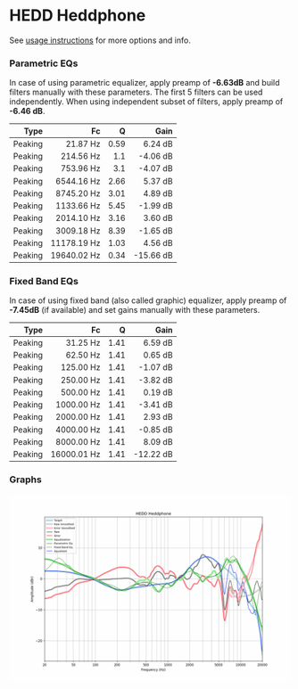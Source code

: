 # HEDD Heddphone
See [usage instructions](https://github.com/jaakkopasanen/AutoEq#usage) for more options and info.

### Parametric EQs
In case of using parametric equalizer, apply preamp of **-6.63dB** and build filters manually
with these parameters. The first 5 filters can be used independently.
When using independent subset of filters, apply preamp of **-6.46 dB**.

| Type    | Fc          |    Q | Gain      |
|--------:|------------:|-----:|----------:|
| Peaking | 21.87 Hz    | 0.59 | 6.24 dB   |
| Peaking | 214.56 Hz   | 1.1  | -4.06 dB  |
| Peaking | 753.96 Hz   | 3.1  | -4.07 dB  |
| Peaking | 6544.16 Hz  | 2.66 | 5.37 dB   |
| Peaking | 8745.20 Hz  | 3.01 | 4.89 dB   |
| Peaking | 1133.66 Hz  | 5.45 | -1.99 dB  |
| Peaking | 2014.10 Hz  | 3.16 | 3.60 dB   |
| Peaking | 3009.18 Hz  | 8.39 | -1.65 dB  |
| Peaking | 11178.19 Hz | 1.03 | 4.56 dB   |
| Peaking | 19640.02 Hz | 0.34 | -15.66 dB |

### Fixed Band EQs
In case of using fixed band (also called graphic) equalizer, apply preamp of **-7.45dB**
(if available) and set gains manually with these parameters.

| Type    | Fc          |    Q | Gain      |
|--------:|------------:|-----:|----------:|
| Peaking | 31.25 Hz    | 1.41 | 6.59 dB   |
| Peaking | 62.50 Hz    | 1.41 | 0.65 dB   |
| Peaking | 125.00 Hz   | 1.41 | -1.07 dB  |
| Peaking | 250.00 Hz   | 1.41 | -3.82 dB  |
| Peaking | 500.00 Hz   | 1.41 | 0.19 dB   |
| Peaking | 1000.00 Hz  | 1.41 | -3.41 dB  |
| Peaking | 2000.00 Hz  | 1.41 | 2.93 dB   |
| Peaking | 4000.00 Hz  | 1.41 | -0.85 dB  |
| Peaking | 8000.00 Hz  | 1.41 | 8.09 dB   |
| Peaking | 16000.01 Hz | 1.41 | -12.22 dB |

### Graphs
![](./HEDD%20Heddphone.png)